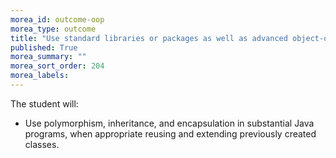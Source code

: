 ```yaml
---
morea_id: outcome-oop
morea_type: outcome
title: "Use standard libraries or packages as well as advanced object-oriented programming techniques"
published: True
morea_summary: ""
morea_sort_order: 204
morea_labels: 
---
```


The student will:

* Use polymorphism, inheritance, and encapsulation in substantial Java programs, when appropriate reusing and extending previously created classes.

